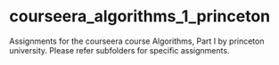 # courseera_algorithms_1_princeton
Assignments for the courseera course Algorithms, Part I by princeton university. Please refer subfolders for specific assignments.
